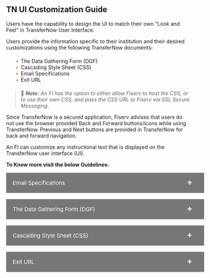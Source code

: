 ## TN UI Customization Guide 

Users have the capability to design the UI to match their own “Look and Feel” in TransferNow User Interface. 

Users provide the information specific to their institution and their desired customizations using the following TransferNow documents: 

<div class="card-body">
<ul>
<li>The Data Gathering Form (DGF) </li>
<li>Cascading Style Sheet (CSS)</li>
<li>Email Specifications</li>
<li>Exit URL</li>
</ul>
</div>


<!-- theme: info -->

> :memo: _**Note:** An FI has the option to either allow Fiserv to host the CSS, or to use their own CSS, and pass the CSS URL to Fiserv via SSL Secure Messaging._


 Since TransferNow is a secured application, Fiserv advises that users do not use the browser provided Back and Forward buttons/icons while using TransferNow. Previous and Next buttons are provided in TransferNow for back and forward navigation.

 An FI can customize any instructional text that is displayed on the TransferNow user interface (UI).

 
**To Know more visit the below Guidelines:**

<div>
    <input type="checkbox" class="collapsible-checkbox" id="section1">
    <label class="label-expand" for="section1">Email Specifications</label>
    <div class="content-expand">

<p>Many events occur within TransferNow warrants an email to be sent to the user. TransferNow offers many emails to assist with client-to-customer communications. All TransferNow emails are triggered by the occurrence of an event, either automated or manually. These event triggers can be categorized into the following groups: </p> 

<div class="card-body">
<ul>
<li>UI emails are triggered by user actions while the user is still in the online session.</li>
<li>Compass emails are triggered by activities performed by Customer Service Representatives (CSR) in Compass.</li>
<li>Transaction emails are sent at specific transaction “highlights.”</li>
<li>Reminder emails are sent to remind users to complete some portion of the transaction.</li>
</ul>
</div>

<blockquote class="block-quote">

:memo: _**Note:** <i> All TransferNow emails are sent at the client’s discretion. Clients can turn each email on or off based on their business needs._</i> </blockquote> 
<blockquote class="block-quote">

:memo: _**Note:** <i> An email is ON or OFF for either all or no users._</i> </blockquote>

</div>
</div>
</br>

<div>
    <input type="checkbox" class="collapsible-checkbox" id="section2">
    <label class="label-expand" for="section2">The Data Gathering Form (DGF)</label>
    <div class="content-expand">

<p>Fiserv ePayments provides a Data Gathering Form (DGF) to TransferNow clients. The DGF guides clients through the configuration and customization of the TransferNow services, and ultimately provides Fiserv with the data necessary to set up the service. </p>

<p>A partial list of configurable elements is given below: </p>


<div class="card-body">
<ul>
<li>Common Screen Elements</li>
<li>Emails</li>
<li>Cascading Style Sheet (CSS)</li>
<li>Product features.</li>
</ul>
</div>

</div>
</div>
</br>

<div>
    <input type="checkbox" class="collapsible-checkbox" id="section3">
    <label class="label-expand" for="section3">Cascading Style Sheet (CSS)</label>
    <div class="content-expand">

<p>Clients can manipulate the “look and feel” of the TransferNow front end user interface using a cascading style sheet (CSS). Typical elements on a HTML page that are controlled by a CSS are the font type, font color, size of a table, etc. When a client fills out the DGF, Fiserv provides the client with the default CSS, which the client changes to match their desired design. </p>

<p>Clients may view and update the CSS in the following ways: </p>

<div class="card-body">
<ul>
<li>Using most HTML design applications will generally have a preview option that allows clients to see the result before it's published in production.</li>
<li>Manually, Fiserv sends the client a composite HTML sample and a CSS that controls the elements on that HTML. Clients use the HTML sample to identify the controlling elements in the CSS. Then, clients can make and save changes in the CSS and view the outcome in the HTML sample.</li>
</ul>
</div>
<blockquote class="block-quote">

:memo: _**Note:** <i> Once Fiserv receives the CSS from the client, Fiserv applies these elements to the TransferNow UI._</i> </blockquote>
</div>
</div>
</br>

<div>
    <input type="checkbox" class="collapsible-checkbox" id="section4">
    <label class="label-expand" for="section4">Exit URL</label>
    <div class="content-expand">

<p>Using the DGF, an FI provides Fiserv with an exit URL, so that Fiserv knows where to route a user after TransferNow times out.</p> 

<p>An FI can also pass an exit URL to Fiserv in the session payload. TransferNow first looks for an exit URL in the session payload details, and if present, then this URL takes precedence over the exit URL defined in the DGF. Otherwise, Fiserv uses the exit URL defined in the DGF. </p>

<p>The FI should define the following exit URL: </p>

<div class="card-body">
<ul>
<li>RETURN_URL—Specifies the page to which to return the user when the user’s session times out on the Fiserv side.</li>
</ul>
</div>
</div>
</div>


 <style>
    .card-body ul {
        list-style: none;
        padding-left: 20px;
    }
    .card-body ul li::before {
        content: "\2022";
        font-size: 1em;
        color: #f60;
        display: inline-block;
        width: 1em;
        margin-left: -1em;
    }
    .card-container {
            display: flex;
            justify-content: space-between;
        }
        .card {
            border: 1px solid black;
            border-radius: 8px;
            margin: 5px;
            display: flex;
            flex-direction: column;
        }
    .collapsible-container {
        width: 100%;
    }

    .collapsible-checkbox {
        display: none;
    }

    .label-expand {
        background-color: #777;
        color: white;
        cursor: pointer;
        padding: 18px;
        width: 100%;
        border: none;
        text-align: left;
        outline: none;
        font-size: 15px;
        display: block;
          position: relative;
    }
    .label-expand::after{
        content: '+';
        font-size: 22px;
        font-weight: bold;
        position: absolute;
        right: 12px;
        top: 12px;
        padding: 0 20px;
    }
    input:checked + label::after {
        content: '-';
        font-size: 22px;
        right: 14px;
        top: 8px;
        padding: 0 20px;
    }

    .collapsible-checkbox:checked+.label-expand {
        background-color: #555;
    }

    .content-expand {
        padding: 0 18px;
        display: none;
        overflow: hidden;
        background-color: #f1f1f1;
    }

    .collapsible-checkbox:checked+.label-expand+.content-expand {
        display: block;
    }

    .block-quote {
        padding: 1em;
        color: #6a737d;
        border-left: 0.375em solid #40a9ff;
        background: #e6f7ff;
        border-radius: 3px;
    }

    .content-left {
        width: 50%
    }

    .image-otp {
        width: 40%
    }

    .content-body {
        display: flex;
        align-items: center;
        justify-content: space-between;
        padding: 20px;
    }

    .image-center {
      display: block;
      margin-left: auto;
      margin-right: auto;
      width: 70%;
    }
    
    .card-body {
        margin: 20px;
    }
</style>